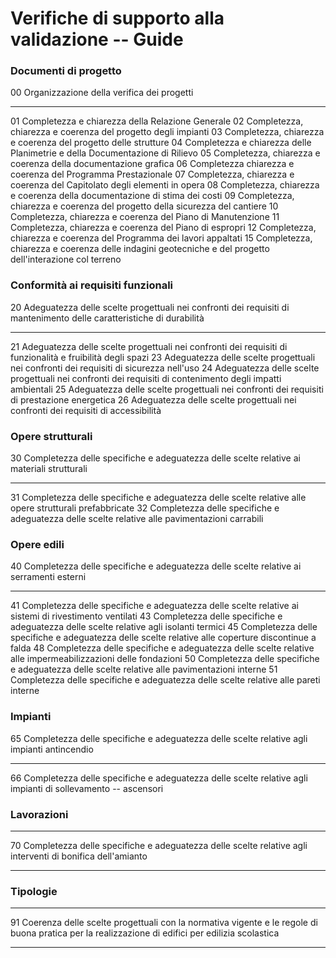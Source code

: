 Verifiche di supporto alla validazione -- Guide
===============================================

### Documenti di progetto

  00   Organizzazione della verifica dei progetti
  ---- ----------------------------------------------------------------------------------------------------------
  01   Completezza e chiarezza della Relazione Generale
  02   Completezza, chiarezza e coerenza del progetto degli impianti
  03   Completezza, chiarezza e coerenza del progetto delle strutture
  04   Completezza e chiarezza delle Planimetrie e della Documentazione di Rilievo
  05   Completezza, chiarezza e coerenza della documentazione grafica
  06   Completezza chiarezza e coerenza del Programma Prestazionale
  07   Completezza, chiarezza e coerenza del Capitolato degli elementi in opera
  08   Completezza, chiarezza e coerenza della documentazione di stima dei costi
  09   Completezza, chiarezza e coerenza del progetto della sicurezza del cantiere
  10   Completezza, chiarezza e coerenza del Piano di Manutenzione
  11   Completezza, chiarezza e coerenza del Piano di espropri
  12   Completezza, chiarezza e coerenza del Programma dei lavori appaltati
  15   Completezza, chiarezza e coerenza delle indagini geotecniche e del progetto dell'interazione col terreno

### Conformità ai requisiti funzionali

  20   Adeguatezza delle scelte progettuali nei confronti dei requisiti di mantenimento delle caratteristiche di durabilità
  ---- ----------------------------------------------------------------------------------------------------------------------
  21   Adeguatezza delle scelte progettuali nei confronti dei requisiti di funzionalità e fruibilità degli spazi
  23   Adeguatezza delle scelte progettuali nei confronti dei requisiti di sicurezza nell'uso
  24   Adeguatezza delle scelte progettuali nei confronti dei requisiti di contenimento degli impatti ambientali
  25   Adeguatezza delle scelte progettuali nei confronti dei requisiti di prestazione energetica
  26   Adeguatezza delle scelte progettuali nei confronti dei requisiti di accessibilità

### Opere strutturali 

  30   Completezza delle specifiche e adeguatezza delle scelte relative ai materiali strutturali
  ---- -------------------------------------------------------------------------------------------------------
  31   Completezza delle specifiche e adeguatezza delle scelte relative alle opere strutturali prefabbricate
  32   Completezza delle specifiche e adeguatezza delle scelte relative alle pavimentazioni carrabili

### Opere edili

  40   Completezza delle specifiche e adeguatezza delle scelte relative ai serramenti esterni
  ---- -------------------------------------------------------------------------------------------------------------
  41   Completezza delle specifiche e adeguatezza delle scelte relative ai sistemi di rivestimento ventilati
  43   Completezza delle specifiche e adeguatezza delle scelte relative agli isolanti termici
  45   Completezza delle specifiche e adeguatezza delle scelte relative alle coperture discontinue a falda
  48   Completezza delle specifiche e adeguatezza delle scelte relative alle impermeabilizzazioni delle fondazioni
  50   Completezza delle specifiche e adeguatezza delle scelte relative alle pavimentazioni interne
  51   Completezza delle specifiche e adeguatezza delle scelte relative alle pareti interne

### Impianti

  65   Completezza delle specifiche e adeguatezza delle scelte relative agli impianti antincendio
  ---- -------------------------------------------------------------------------------------------------------------
  66   Completezza delle specifiche e adeguatezza delle scelte relative agli impianti di sollevamento -- ascensori

### Lavorazioni

  ---- -----------------------------------------------------------------------------------------------------------
  70   Completezza delle specifiche e adeguatezza delle scelte relative agli interventi di bonifica dell'amianto
  ---- -----------------------------------------------------------------------------------------------------------

### Tipologie

  ---- -------------------------------------------------------------------------------------------------------------------------------------------------
  91   Coerenza delle scelte progettuali con la normativa vigente e le regole di buona pratica per la realizzazione di edifici per edilizia scolastica
  ---- -------------------------------------------------------------------------------------------------------------------------------------------------
